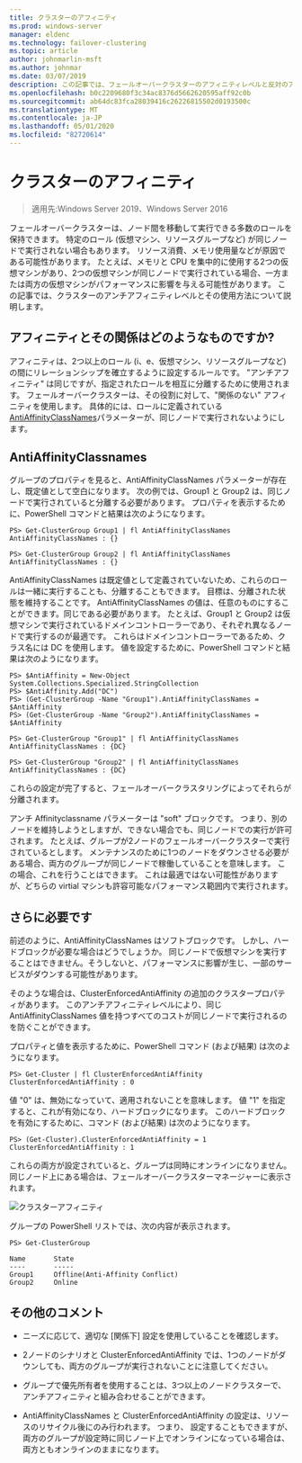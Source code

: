 ```yaml
---
title: クラスターのアフィニティ
ms.prod: windows-server
manager: eldenc
ms.technology: failover-clustering
ms.topic: article
author: johnmarlin-msft
ms.author: johnmar
ms.date: 03/07/2019
description: この記事では、フェールオーバークラスターのアフィニティレベルと反対のアフィニティレベルについて説明します。
ms.openlocfilehash: b0c2209680f3c34ac8376d5662620595aff92c0b
ms.sourcegitcommit: ab64dc83fca28039416c26226815502d0193500c
ms.translationtype: MT
ms.contentlocale: ja-JP
ms.lasthandoff: 05/01/2020
ms.locfileid: "82720614"
---
```

# <a name="cluster-affinity"></a>クラスターのアフィニティ

> 適用先:Windows Server 2019、Windows Server 2016

フェールオーバークラスターは、ノード間を移動して実行できる多数のロールを保持できます。 特定のロール (仮想マシン、リソースグループなど) が同じノードで実行されない場合もあります。  リソース消費、メモリ使用量などが原因である可能性があります。 たとえば、メモリと CPU を集中的に使用する2つの仮想マシンがあり、2つの仮想マシンが同じノードで実行されている場合、一方または両方の仮想マシンがパフォーマンスに影響を与える可能性があります。  この記事では、クラスターのアンチアフィニティレベルとその使用方法について説明します。

## <a name="what-is-affinity-and-antiaffinity"></a>アフィニティとその関係はどのようなものですか?

アフィニティは、2つ以上のロール (i、e、仮想マシン、リソースグループなど) の間にリレーションシップを確立するように設定するルールです。  "アンチアフィニティ" は同じですが、指定されたロールを相互に分離するために使用されます。 フェールオーバークラスターは、その役割に対して、"関係のない" アフィニティを使用します。  具体的には、ロールに定義されている[AntiAffinityClassNames](https://docs.microsoft.com/previous-versions/windows/desktop/mscs/groups-antiaffinityclassnames)パラメーターが、同じノードで実行されないようにします。  

## <a name="antiaffinityclassnames"></a>AntiAffinityClassnames

グループのプロパティを見ると、AntiAffinityClassNames パラメーターが存在し、既定値として空白になります。  次の例では、Group1 と Group2 は、同じノードで実行されていると分離する必要があります。  プロパティを表示するために、PowerShell コマンドと結果は次のようになります。

    PS> Get-ClusterGroup Group1 | fl AntiAffinityClassNames
    AntiAffinityClassNames : {}

    PS> Get-ClusterGroup Group2 | fl AntiAffinityClassNames
    AntiAffinityClassNames : {}

AntiAffinityClassNames は既定値として定義されていないため、これらのロールは一緒に実行することも、分離することもできます。  目標は、分離された状態を維持することです。  AntiAffinityClassNames の値は、任意のものにすることができます。同じである必要があります。  たとえば、Group1 と Group2 は仮想マシンで実行されているドメインコントローラーであり、それぞれ異なるノードで実行するのが最適です。  これらはドメインコントローラーであるため、クラス名には DC を使用します。  値を設定するために、PowerShell コマンドと結果は次のようになります。

    PS> $AntiAffinity = New-Object System.Collections.Specialized.StringCollection
    PS> $AntiAffinity.Add("DC")
    PS> (Get-ClusterGroup -Name "Group1").AntiAffinityClassNames = $AntiAffinity
    PS> (Get-ClusterGroup -Name "Group2").AntiAffinityClassNames = $AntiAffinity

    PS> Get-ClusterGroup "Group1" | fl AntiAffinityClassNames
    AntiAffinityClassNames : {DC}

    PS> Get-ClusterGroup "Group2" | fl AntiAffinityClassNames
    AntiAffinityClassNames : {DC}

これらの設定が完了すると、フェールオーバークラスタリングによってそれらが分離されます。  

アンチ Affinityclassname パラメーターは "soft" ブロックです。  つまり、別のノードを維持しようとしますが、できない場合でも、同じノードでの実行が許可されます。  たとえば、グループが2ノードのフェールオーバークラスターで実行されているとします。  メンテナンスのために1つのノードをダウンさせる必要がある場合、両方のグループが同じノードで稼働していることを意味します。  この場合、これを行うことはできます。  これは最適ではない可能性がありますが、どちらの virtial マシンも許容可能なパフォーマンス範囲内で実行されます。

## <a name="i-need-more"></a>さらに必要です

前述のように、AntiAffinityClassNames はソフトブロックです。  しかし、ハードブロックが必要な場合はどうでしょうか。  同じノードで仮想マシンを実行することはできません。そうしないと、パフォーマンスに影響が生じ、一部のサービスがダウンする可能性があります。

そのような場合は、ClusterEnforcedAntiAffinity の追加のクラスタープロパティがあります。  このアンチアフィニティレベルにより、同じ AntiAffinityClassNames 値を持つすべてのコストが同じノードで実行されるのを防ぐことができます。

プロパティと値を表示するために、PowerShell コマンド (および結果) は次のようになります。

    PS> Get-Cluster | fl ClusterEnforcedAntiAffinity
    ClusterEnforcedAntiAffinity : 0

値 "0" は、無効になっていて、適用されないことを意味します。  値 "1" を指定すると、これが有効になり、ハードブロックになります。  このハードブロックを有効にするために、コマンド (および結果) は次のようになります。

    PS> (Get-Cluster).ClusterEnforcedAntiAffinity = 1
    ClusterEnforcedAntiAffinity : 1

これらの両方が設定されていると、グループは同時にオンラインになりません。  同じノード上にある場合は、フェールオーバークラスターマネージャーに表示されます。

![クラスターアフィニティ](media/Cluster-Affinity/Cluster-Affinity-1.png)

グループの PowerShell リストでは、次の内容が表示されます。

    PS> Get-ClusterGroup

    Name       State
    ----       -----
    Group1     Offline(Anti-Affinity Conflict)
    Group2     Online

## <a name="additional-comments"></a>その他のコメント

- ニーズに応じて、適切な [関係下] 設定を使用していることを確認します。
- 2ノードのシナリオと ClusterEnforcedAntiAffinity では、1つのノードがダウンしても、両方のグループが実行されないことに注意してください。  

- グループで優先所有者を使用することは、3つ以上のノードクラスターで、アンチアフィニティと組み合わせることができます。
- AntiAffinityClassNames と ClusterEnforcedAntiAffinity の設定は、リソースのリサイクル後にのみ行われます。 つまり、 設定することもできますが、両方のグループが設定時に同じノード上でオンラインになっている場合は、両方ともオンラインのままになります。
